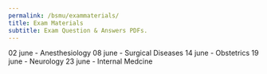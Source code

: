 ```yaml
---
permalink: /bsmu/exammaterials/
title: Exam Materials
subtitle: Exam Question & Answers PDFs.
---
```


02 june - Anesthesiology
08 june - Surgical Diseases
14 june - Obstetrics
19 june - Neurology
23 june - Internal Medcine

<script>**Anesthesiology**		— <a href="/assets/exampdf/anesthi.pdf" download="Anesthesiology">Download</a>

**Internal Medcine**	— <a href="/assets/exampdf/id.pdf" download="Internal Medcine">Download</a>

**Surgical Diseases**	— <a href="/assets/exampdf/surgical.pdf" download="Surgical Diseases">Download</a>

**Obstetrics**			— <a href="/assets/exampdf/obsgyne.pdf" download="Obstetrics">Download</a>

**Neurology**			— <a href="/assets/exampdf/neuro.pdf" download="Neurology">Download</a></script>